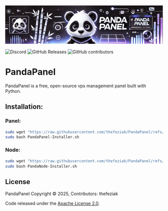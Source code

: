 ![Banner Image](./assets/banner.png)

![Discord](https://img.shields.io/discord/1335951998876389529?label=Discord&logo=Discord&logoColor=white&style=for-the-badge)
![GitHub Releases](https://img.shields.io/github/downloads/thefeziak/PandaPanel/latest/total?style=for-the-badge)
![GitHub contributors](https://img.shields.io/github/contributors/thefeziak/PandaPanel?style=for-the-badge)

# PandaPanel

PandaPanel is a free, open-source vps management panel built with Python.

## Installation:
### Panel:
```bash
sudo wget "https://raw.githubusercontent.com/thefeziak/PandaPanel/refs/heads/main/Installers/PandaPanel-Installer.sh"
sudo bash PandaPanel-Installer.sh
```
### Node:
```bash
sudo wget "https://raw.githubusercontent.com/thefeziak/PandaPanel/refs/heads/main/Installers/PandaNode-Installer.sh"
sudo bash PandaNode-Installer.sh
```

## License

PandaPanel Copyright © 2025, Contributors: thefeziak

Code released under the [Apache License 2.0](./LICENSE).

